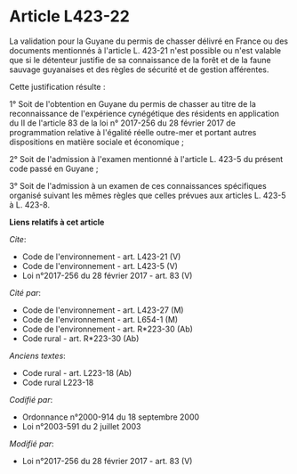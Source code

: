 # Article L423-22

La validation pour la Guyane du permis de chasser délivré en France ou des documents mentionnés à l'article L. 423-21 n'est
possible ou n'est valable que si le détenteur justifie de sa connaissance de la forêt et de la faune sauvage guyanaises et
des règles de sécurité et de gestion afférentes. 

Cette justification résulte : 

1° Soit de l'obtention en Guyane du permis de chasser au titre de la reconnaissance de l'expérience cynégétique des résidents
en application du II de l'article 83 de la loi n° 2017-256 du 28 février 2017 de programmation relative à l'égalité réelle
outre-mer et portant autres dispositions en matière sociale et économique ; 

2° Soit de l'admission à l'examen mentionné à l'article L. 423-5 du présent code passé en Guyane ; 

3° Soit de l'admission à un examen de ces connaissances spécifiques organisé suivant les mêmes règles que celles prévues aux
articles L. 423-5 à L. 423-8.

**Liens relatifs à cet article**

_Cite_:

  - Code de l'environnement - art. L423-21 (V)
  - Code de l'environnement - art. L423-5 (V)
  - Loi n°2017-256 du 28 février 2017 - art. 83 (V)

_Cité par_:

  - Code de l'environnement - art. L423-27 (M)
  - Code de l'environnement - art. L654-1 (M)
  - Code de l'environnement - art. R*223-30 (Ab)
  - Code rural - art. R*223-30 (Ab)

_Anciens textes_:

  - Code rural - art. L223-18 (Ab)
  - Code rural L223-18

_Codifié par_:

  - Ordonnance n°2000-914 du 18 septembre 2000
  - Loi n°2003-591 du 2 juillet 2003

_Modifié par_:

  - Loi n°2017-256 du 28 février 2017 - art. 83 (V)
